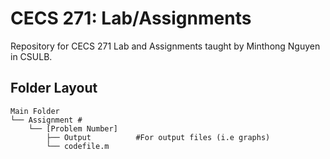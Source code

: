 # CECS 271: Lab/Assignments

Repository for CECS 271 Lab and Assignments taught by Minthong Nguyen in CSULB. 

## Folder Layout

```
Main Folder
└── Assignment #
    └── [Problem Number]
        ├── Output          #For output files (i.e graphs)
        └── codefile.m
``` 
